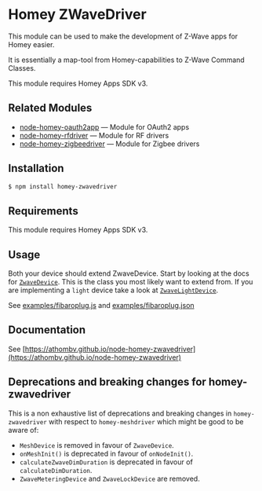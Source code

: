 # Homey ZWaveDriver

This module can be used to make the development of Z-Wave apps for Homey easier.

It is essentially a map-tool from Homey-capabilities to Z-Wave Command Classes.

This module requires Homey Apps SDK v3.

## Related Modules

* [node-homey-oauth2app](https://github.com/athombv/node-homey-oauth2app) — Module for OAuth2 apps
* [node-homey-rfdriver](https://github.com/athombv/node-homey-rfdriver) — Module for RF drivers
* [node-homey-zigbeedriver](https://github.com/athombv/node-homey-zigbeedriver) — Module for Zigbee drivers

## Installation

```bash
$ npm install homey-zwavedriver
```

## Requirements

This module requires Homey Apps SDK v3.

## Usage

Both your device should extend ZwaveDevice. Start by looking at the docs for [`ZwaveDevice`](https://athombv.github.io/node-homey-zwavedriver/ZwaveDevice.html). This is the class you most likely want to extend from. If you are implementing a `light` device take a look at
 [`ZwaveLightDevice`](https://athombv.github.io/node-homey-zwavedriver/ZwaveLightDevice.html).

See [examples/fibaroplug.js](https://github.com/athombv/node-homey-zwavedriver/blob/master/examples/fibaroplug.js) and [examples/fibaroplug.json](https://github.com/athombv/node-homey-zwavedriver/blob/master/examples/fibaroplug.json)

## Documentation
See [https://athombv.github.io/node-homey-zwavedriver](https://athombv.github.io/node-homey-zwavedriver)

## Deprecations and breaking changes for homey-zwavedriver

This is a non exhaustive list of deprecations and breaking changes in `homey-zwavedriver` with respect to `homey-meshdriver` which might be good to be aware of:

- `MeshDevice` is removed in favour of `ZwaveDevice`.
- `onMeshInit()` is deprecated in favour of `onNodeInit()`.
- `calculateZwaveDimDuration` is deprecated in favour of `calculateDimDuration`.
- `ZwaveMeteringDevice` and `ZwaveLockDevice` are removed.
